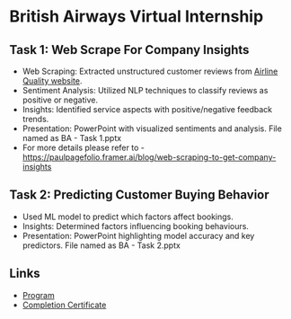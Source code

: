 # British Airways Virtual Internship

## Task 1: Web Scrape For Company Insights
- Web Scraping: Extracted unstructured customer reviews from [Airline Quality website](https://www.airlinequality.com/airline-reviews/british-airways).
- Sentiment Analysis: Utilized NLP techniques to classify reviews as positive or negative.
- Insights: Identified service aspects with positive/negative feedback trends.
- Presentation: PowerPoint with visualized sentiments and analysis. File named as BA - Task 1.pptx
- For more details please refer to - https://paulpagefolio.framer.ai/blog/web-scraping-to-get-company-insights

## Task 2: Predicting Customer Buying Behavior 
- Used ML model to predict which factors affect bookings.
- Insights: Determined factors influencing booking behaviours.
- Presentation: PowerPoint highlighting model accuracy and key predictors. File named as BA - Task 2.pptx

## Links
- [Program](https://www.theforage.com/virtual-internships/prototype/NjynCWzGSaWXQCxSX/Data-Science)
- [Completion Certificate](https://forage-uploads-prod.s3.amazonaws.com/completion-certificates/British%20Airways/NjynCWzGSaWXQCxSX_British%20Airways_onAqpwK8NtGJMwiRJ_1692161410037_completion_certificate.pdf)
